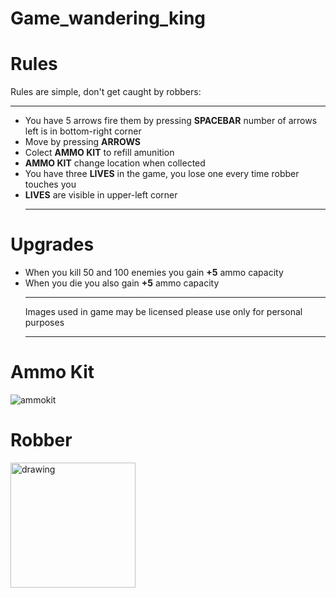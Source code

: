 # Game_wandering_king
# Rules
Rules are simple, don't get caught by robbers:<hr>
 - You have 5 arrows fire them by pressing **SPACEBAR** number of arrows left is in bottom-right corner
 - Move by pressing **ARROWS**
 - Colect **AMMO KIT** to refill amunition
 - **AMMO KIT** change location when collected
 - You have three **LIVES** in the game, you lose one every time robber touches you
 - **LIVES** are visible in upper-left corner<hr>
# Upgrades
 - When you kill 50 and 100 enemies you gain **+5** ammo capacity
 - When you die you also gain **+5** ammo capacity<hr>
 Images used in game may be licensed please use only for personal purposes<hr>
 # Ammo Kit
![ammokit](https://user-images.githubusercontent.com/58168326/164974962-f25b3d99-e19b-4060-bcfe-3a6cef2dadf1.png)
# Robber
<img src="https://user-images.githubusercontent.com/58168326/164975003-fad56165-3eba-4b09-bc90-66fbe02411d5.png" alt="drawing" width="200"/>
